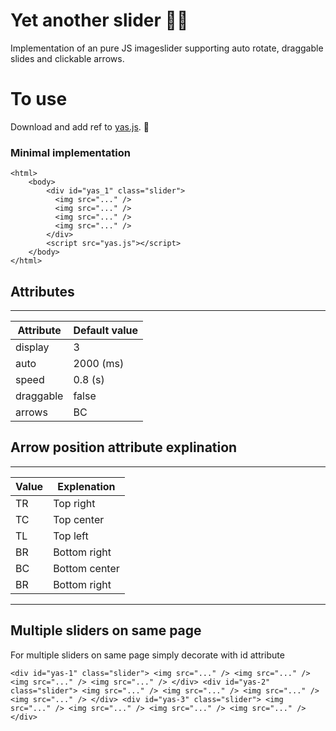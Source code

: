 # Yet another slider 🤷‍♂️

Implementation of an pure JS imageslider supporting auto rotate, draggable slides and clickable arrows.

# To use
Download and add ref to [yas.js](https://github.com/0handersson0/yetanotherslider/blob/main/lib/yas.js). 👾

### Minimal implementation
```
<html>
    <body>
        <div id="yas_1" class="slider">
          <img src="..." />
          <img src="..." />
          <img src="..." />
          <img src="..." />
        </div>
        <script src="yas.js"></script>
    </body>
</html>
```
## Attributes
___

| Attribute | Default value |
| ----------- | ----------- 
| display | 3 
| auto | 2000 (ms)
| speed | 0.8 (s)
| draggable | false
| arrows | BC 

## Arrow position attribute explination

___

| Value | Explenation |
| ----------- | ----------- 
| TR | Top right
| TC | Top center
| TL | Top left
| BR | Bottom right
| BC | Bottom center
| BR | Bottom right
___

## Multiple sliders on same page

For multiple sliders on same page simply decorate with id attribute

`<div id="yas-1" class="slider">
          <img src="..." />
          <img src="..." />
          <img src="..." />
          <img src="..." />
        </div>
        <div id="yas-2" class="slider">
          <img src="..." />
          <img src="..." />
          <img src="..." />
          <img src="..." />
        </div>
        <div id="yas-3" class="slider">
          <img src="..." />
          <img src="..." />
          <img src="..." />
          <img src="..." />
        </div>`




